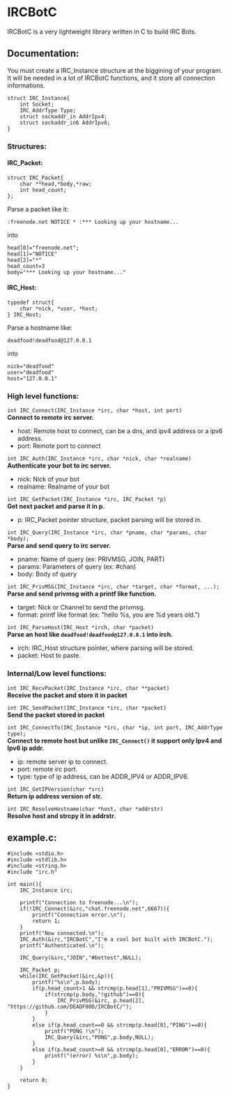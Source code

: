 # IRCBotC
IRCBotC is a very lightweight library written in C to build IRC Bots.
  
## Documentation:
  
You must create a IRC_Instance structure at the biggining of your program.  
It will be needed in a lot of IRCBotC functions, and it store all connection informations.  
  
```
struct IRC_Instance{
    int Socket;
    IRC_AddrType Type;
    struct sockaddr_in AddrIpv4;
    struct sockaddr_in6 AddrIpv6;
}
```
  
### Structures:

#### IRC_Packet:
```
struct IRC_Packet{
    char **head,*body,*raw;
    int head_count;
};
```
Parse a packet like it:
```
:freenode.net NOTICE * :*** Looking up your hostname...
```
into
``` 
head[0]="freenode.net";
head[1]="NOTICE"
head[2]="*"
head_count=3
body="*** Looking up your hostname..."
```
  
#### IRC_Host:

```
typedef struct{
    char *nick, *user, *host;
} IRC_Host;
```
  
Parse a hostname like:
```
deadfood!deadfood@127.0.0.1
```
into
```
nick="deadfood"
user="deadfood"
host="127.0.0.1"
```
  
### High level functions:
```int IRC_Connect(IRC_Instance *irc, char *host, int port)```  
  **Connect to remote irc server.**
  - host: Remote host to connect, can be a dns, and ipv4 address or a ipv6 address.
  - port: Remote port to connect
  
```int IRC_Auth(IRC_Instance *irc, char *nick, char *realname)```  
  **Authenticate your bot to irc server.**
  - nick: Nick of your bot
  - realname: Realname of your bot
  
```int IRC_GetPacket(IRC_Instance *irc, IRC_Packet *p)```  
  **Get next packet and parse it in p.**  
  - p: IRC_Packet pointer structure, packet parsing will be stored in.  
  
```int IRC_Query(IRC_Instance *irc, char *pname, char *params, char *body);```  
  **Parse and send query to irc server.**  
  - pname: Name of query (ex: PRIVMSG, JOIN, PART)
  - params: Parameters of query (ex: #chan)
  - body: Body of query
  
```int IRC_PrivMSG(IRC_Instance *irc, char *target, char *format, ...);```  
  **Parse and send privmsg with a printf like function.**  
  - target: Nick or Channel to send the privmsg.
  - format: printf like format (ex: "hello %s, you are %d years old.")
  
```int IRC_ParseHost(IRC_Host *irch, char *packet)```  
  **Parse an host like ```deadfood!deadfood@127.0.0.1``` into irch.**  
  - irch: IRC_Host structure pointer, where parsing will be stored.
  - packet: Host to paste.
  
### Internal/Low level functions:
  
```int IRC_RecvPacket(IRC_Instance *irc, char **packet)```  
  **Receive the packet and store it in packet**  
  
```int IRC_SendPacket(IRC_Instance *irc, char *packet)```  
  **Send the packet stored in packet**  
  
```int IRC_ConnectTo(IRC_Instance *irc, char *ip, int port, IRC_AddrType type);```  
  **Connect to remote host but unlike ```IRC_Connect()``` it support only Ipv4 and Ipv6 ip addr.**  
  - ip: remote server ip to connect.
  - port: remote irc port.
  - type: type of ip address, can be ADDR_IPV4 or ADDR_IPV6.
  
```int IRC_GetIPVersion(char *src)```  
  **Return ip address version of str.**  
  
```int IRC_ResolveHostname(char *host, char *addrstr)```  
  **Resolve host and strcpy it in addrstr.**  
  
## example.c:
```
#include <stdio.h>
#include <stdlib.h>
#include <string.h>
#include "irc.h"

int main(){
    IRC_Instance irc;
    
    printf("Connection to freenode...\n");
    if(!IRC_Connect(&irc,"chat.freenode.net",6667)){
        printf("Connection error.\n");
        return 1;
    }
    printf("Now connected.\n");
    IRC_Auth(&irc,"IRCBotC","I'm a cool bot built with IRCBotC.");
    printf("Authenticated.\n");
    
    IRC_Query(&irc,"JOIN","#bottest",NULL);
    
    IRC_Packet p;
    while(IRC_GetPacket(&irc,&p)){
        printf("%s\n",p.body);
        if(p.head_count>1 && strcmp(p.head[1],"PRIVMSG")==0){
            if(strcmp(p.body,"!github")==0){
                IRC_PrivMSG(&irc, p.head[2], "https://github.com/DEADF00D/IRCBotC/");
            }
        }
        else if(p.head_count==0 && strcmp(p.head[0],"PING")==0){
            printf("PONG !\n");
            IRC_Query(&irc,"PONG",p.body,NULL);
        }
        else if(p.head_count>=0 && strcmp(p.head[0],"ERROR")==0){
            printf("(error) %s\n",p.body);
        }
    }
    
    return 0;
}
```
